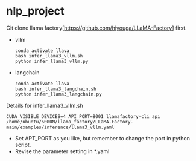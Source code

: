 # nlp_project

Git clone llama factory[https://github.com/hiyouga/LLaMA-Factory] first.

* vllm

  ```shell
  conda activate llava
  bash infer_llama3_vllm.sh
  python infer_llama3_vllm.py
  ```

* langchain

  ```shell
  conda activate llava
  bash infer_llama3_langchain.sh
  python infer_llama3_langchain.py
  ```



Details for infer_llama3_vllm.sh

```
CUDA_VISIBLE_DEVICES=4 API_PORT=8001 llamafactory-cli api /home/ubuntu/6000N/llama_factory/LLaMA-Factory-main/examples/inference/llama3_vllm.yaml
```

* Set APT_PORT as you like, but remember to change the port in python script.
* Revise the parameter setting in *.yaml